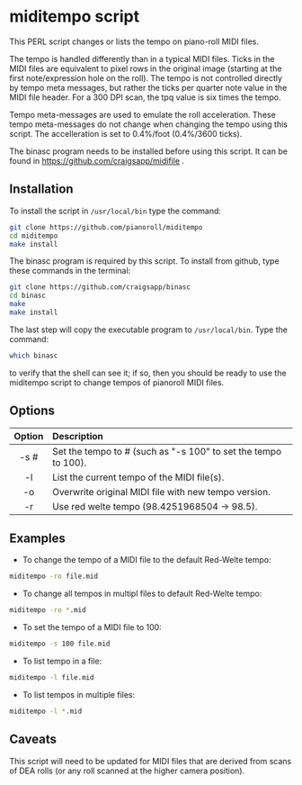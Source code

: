 miditempo script
================

This PERL script changes or lists the tempo on piano-roll MIDI files.

The tempo is handled differently than in a typical MIDI files.
Ticks in the MIDI files are equivalent to pixel rows in the original
image (starting at the first note/expression hole on the roll).
The tempo is not controlled directly by tempo meta messages, but
rather the ticks per quarter note value in the MIDI file header.
For a 300 DPI scan, the tpq value is six times the tempo.

Tempo meta-messages are used to emulate the roll acceleration.
These tempo meta-messages do not change when changing the tempo
using this script.  The accelleration is set to 0.4%/foot
(0.4%/3600 ticks).

The binasc program needs to be installed before using this script. It
can be found in https://github.com/craigsapp/midifile .

Installation
------------

To install the script in `/usr/local/bin` type the command:

```bash
git clone https://github.com/pianoroll/miditempo
cd miditempo
make install
```

The binasc program is required by this script.  To install from github, type these commands in the terminal:

```bash
git clone https://github.com/craigsapp/binasc
cd binasc
make
make install
```

The last step will copy the executable program to `/usr/local/bin`.  Type the command:

```bash
which binasc
```

to verify that the shell can see it; if so, then you should be ready to use the miditempo script to change tempos of pianoroll MIDI files.



Options
-------

|Option | Description
|:-----:|:-----------
| -s #  | Set the tempo to # (such as "-s 100" to set the tempo to 100).
| -l    | List the current tempo of the MIDI file(s). 
| -o    | Overwrite original MIDI file with new tempo version.
| -r    | Use red welte tempo (98.4251968504 -> 98.5).


Examples
--------

* To change the tempo of a MIDI file to the default Red-Welte tempo:

```bash
miditempo -ro file.mid
```

* To change all tempos in multipl files to default Red-Welte tempo:

```bash
miditempo -ro *.mid
```

* To set the tempo of a MIDI file to 100:

```bash
miditempo -s 100 file.mid
```

* To list tempo in a file:

```bash
miditempo -l file.mid
```

* To list tempos in multiple files:

```bash
miditempo -l *.mid
```


Caveats
--------

This script will need to be updated for MIDI files that are derived from scans of DEA rolls (or any roll scanned at the higher camera position).


